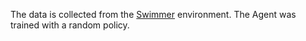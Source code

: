 The data is collected from the [Swimmer](https://gymnasium.farama.org/environments/mujoco/swimmer/) environment. The Agent was trained with a random policy.
